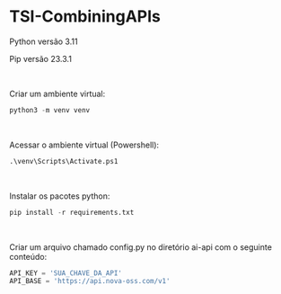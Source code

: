 # TSI-CombiningAPIs

Python versão 3.11

Pip versão 23.3.1

<br/>

Criar um ambiente virtual:
```py
python3 -m venv venv
```

<br/>

Acessar o ambiente virtual (Powershell):
```py
.\venv\Scripts\Activate.ps1  
```

<br/>

Instalar os pacotes python:
```py 
pip install -r requirements.txt
```

<br/>

Criar um arquivo chamado config.py no diretório ai-api com o seguinte conteúdo:
```py
API_KEY = 'SUA_CHAVE_DA_API'
API_BASE = 'https://api.nova-oss.com/v1'
```
